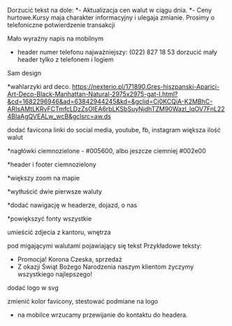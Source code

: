 Dorzucić tekst na dole: 
*-   Aktualizacja cen walut w ciągu dnia.
*-   Ceny hurtowe.Kursy maja charakter informacyjny i ulegaja zmianie. Prosimy o telefoniczne potwierdzenie transakcji

Mało wyraźny napis na mobilnym

-   header numer telefonu najważniejszy: (022) 827 18 53
dorzucić mały header tylko z telefonem i logiem

Sam design

*wahlarzyki ard deco.
https://nexterio.pl/171890,Gres-hiszpanski-Aparici-Art-Deco-Black-Manhattan-Natural-2975x2975-gat-I.html?&cd=1682296946&ad=63842944245&kd=&gclid=Cj0KCQiA-K2MBhC-ARIsAMtLKRvFCTmfcLDzZsOIEA6rbLKSbSuyNjdhTZM90Wazl_lqOV7FnL224BIaAgQVEALw_wcB&gclsrc=aw.ds

dodać favicona
linki do social media, youtube, fb, instagram
większa ilość walut

*nagłówki ciemnozielone - #005600, albo jeszcze ciemniej #002e00

*header i footer ciemnozielony

*większy zoom na mapie

*wytłuścić dwie pierwsze waluty

*dodać nawigację w headerze, dojazd, o nas

*powiększyć fonty wszystkie

umieścić zdjecia z kantoru, wnętrza

pod migającymi walutami pojawiający się tekst
Przykładowe teksty:
- Promocja! Korona Czeska, sprzedaż 
- Z okazji Świąt Bożego Narodzenia naszym klientom życzymy wszystkiego najlepszego!

dodać logo w svg

zmienić kolor favicony, stestować podmiane na logo

* na mobilce wrzucamy przewijanie do kontaktu do headera.